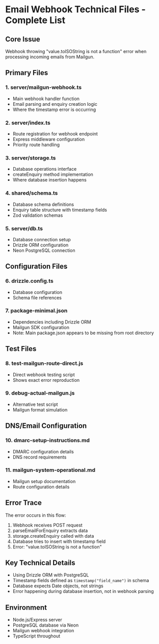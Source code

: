 # Email Webhook Technical Files - Complete List

## Core Issue
Webhook throwing "value.toISOString is not a function" error when processing incoming emails from Mailgun.

## Primary Files

### 1. server/mailgun-webhook.ts
- Main webhook handler function
- Email parsing and enquiry creation logic
- Where the timestamp error is occurring

### 2. server/index.ts
- Route registration for webhook endpoint
- Express middleware configuration
- Priority route handling

### 3. server/storage.ts
- Database operations interface
- createEnquiry method implementation
- Where database insertion happens

### 4. shared/schema.ts
- Database schema definitions
- Enquiry table structure with timestamp fields
- Zod validation schemas

### 5. server/db.ts
- Database connection setup
- Drizzle ORM configuration
- Neon PostgreSQL connection

## Configuration Files

### 6. drizzle.config.ts
- Database configuration
- Schema file references

### 7. package-minimal.json
- Dependencies including Drizzle ORM
- Mailgun SDK configuration
- Note: Main package.json appears to be missing from root directory

## Test Files

### 8. test-mailgun-route-direct.js
- Direct webhook testing script
- Shows exact error reproduction

### 9. debug-actual-mailgun.js
- Alternative test script
- Mailgun format simulation

## DNS/Email Configuration

### 10. dmarc-setup-instructions.md
- DMARC configuration details
- DNS record requirements

### 11. mailgun-system-operational.md
- Mailgun setup documentation
- Route configuration details

## Error Trace
The error occurs in this flow:
1. Webhook receives POST request
2. parseEmailForEnquiry extracts data
3. storage.createEnquiry called with data
4. Database tries to insert with timestamp field
5. Error: "value.toISOString is not a function"

## Key Technical Details
- Using Drizzle ORM with PostgreSQL
- Timestamp fields defined as `timestamp("field_name")` in schema
- Database expects Date objects, not strings
- Error happening during database insertion, not in webhook parsing

## Environment
- Node.js/Express server
- PostgreSQL database via Neon
- Mailgun webhook integration
- TypeScript throughout